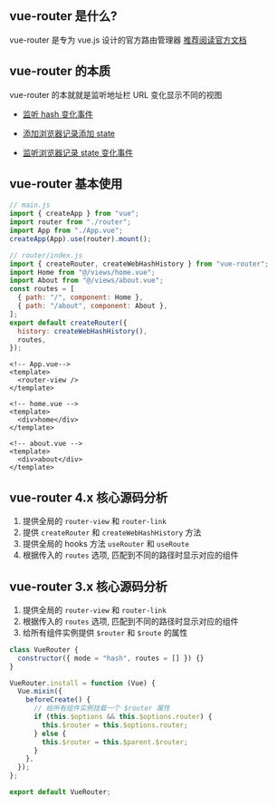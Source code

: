 ## vue-router 是什么?

vue-router 是专为 vue.js 设计的官方路由管理器 [推荐阅读官方文档](https://v3.router.vuejs.org/zh/)

## vue-router 的本质

vue-router 的本就就是监听地址栏 URL 变化显示不同的视图

- [监听 hash 变化事件](https://developer.mozilla.org/zh-CN/docs/Web/API/Window/hashchange_event)

- [添加浏览器记录添加 state](https://developer.mozilla.org/en-US/docs/Web/API/History/pushState)

- [监听浏览器记录 state 变化事件](https://developer.mozilla.org/zh-CN/docs/Web/API/Window/popstate_event)

## vue-router 基本使用

```js
// main.js
import { createApp } from "vue";
import router from "./router";
import App from "./App.vue";
createApp(App).use(router).mount();

// router/index.js
import { createRouter, createWebHashHistory } from "vue-router";
import Home from "@/views/home.vue";
import About from "@/views/about.vue";
const routes = [
  { path: "/", component: Home },
  { path: "/about", component: About },
];
export default createRouter({
  history: createWebHashHistory(),
  routes,
});
```

```vue
<!-- App.vue-->
<template>
  <router-view />
</template>

<!-- home.vue -->
<template>
  <div>home</div>
</template>

<!-- about.vue -->
<template>
  <div>about</div>
</template>
```

## vue-router 4.x 核心源码分析

1. 提供全局的 `router-view` 和 `router-link`
2. 提供 `createRouter` 和 `createWebHashHistory` 方法
3. 提供全局的 hooks 方法 `useRouter` 和 `useRoute`
4. 根据传入的 `routes` 选项, 匹配到不同的路径时显示对应的组件

## vue-router 3.x 核心源码分析

1. 提供全局的 `router-view` 和 `router-link`
2. 根据传入的 `routes` 选项, 匹配到不同的路径时显示对应的组件
3. 给所有组件实例提供 `$router` 和 `$route` 的属性

```js
class VueRouter {
  constructor({ mode = "hash", routes = [] }) {}
}

VueRouter.install = function (Vue) {
  Vue.mixin({
    beforeCreate() {
      // 给所有组件实例挂载一个 $router 属性
      if (this.$options && this.$options.router) {
        this.$router = this.$options.router;
      } else {
        this.$router = this.$parent.$router;
      }
    },
  });
};

export default VueRouter;
```

